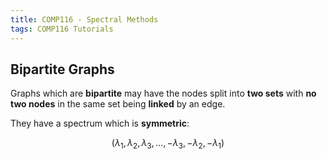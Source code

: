 ```yaml
---
title: COMP116 - Spectral Methods
tags: COMP116 Tutorials
---
```

## Bipartite Graphs
Graphs which are **bipartite** may have the nodes split into **two sets** with **no two nodes** in the same set being **linked** by an edge.

They have a spectrum which is **symmetric**:

$$(\lambda_1,\lambda_2,\lambda_3,\ldots,-\lambda_3,-\lambda_2,-\lambda_1)$$